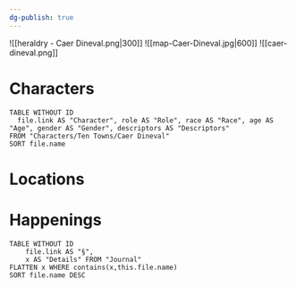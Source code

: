 ```yaml
---
dg-publish: true
---
```

![[heraldry - Caer Dineval.png|300]]
![[map-Caer-Dineval.jpg|600]]
![[caer-dineval.png]]
# Characters
```dataview 
TABLE WITHOUT ID
  file.link AS "Character", role AS "Role", race AS "Race", age AS "Age", gender AS "Gender", descriptors AS "Descriptors"
FROM "Characters/Ten Towns/Caer Dineval"
SORT file.name
```

# Locations
# Happenings
```dataview
TABLE WITHOUT ID
	file.link AS "§", 
	x AS "Details" FROM "Journal"
FLATTEN x WHERE contains(x,this.file.name) 
SORT file.name DESC
```
